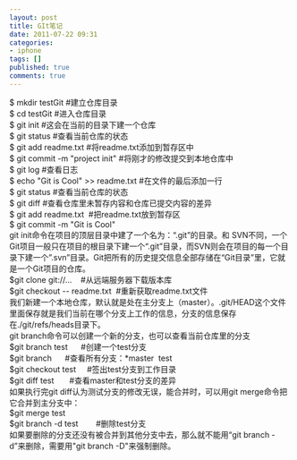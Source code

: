 ```yaml
---
layout: post
title: GIt笔记
date: 2011-07-22 09:31
categories:
- iphone
tags: []
published: true
comments: true
---
```

<p><div>$ mkdir testGit #建立仓库目录</div>
<div>$ cd testGit #进入仓库目录</div>
<div>$ git init #这会在当前的目录下建一个仓库</div>
<div>$ git status #查看当前仓库的状态</div>
<div>$ git add readme.txt #将readme.txt添加到暂存区中</div>
<div>$ git commit -m "project init" #将刚才的修改提交到本地仓库中</div>
<div>$ git log #查看日志</div>
<div>$ echo "Git is Cool" &gt;&gt; readme.txt #在文件的最后添加一行</div>
<div>$ git status #查看当前仓库的状态</div>
<div>$ git diff #查看仓库里未暂存内容和仓库已提交内容的差异</div>
<div>$ git add readme.txt  #把readme.txt放到暂存区</div>
<div>$ git commit -m "Git is Cool"</div>
<div>git init命令在项目的顶层目录中建了一个名为：“.git”的目录。和 SVN不同，一个Git项目一般只在项目的根目录下建一个“.git”目录，而SVN则会在项目的每一个目录下建一个”.svn”目录。Git把所有的历史提交信息全部存储在“Git目录”里，它就是一个Git项目的仓库。</div>
<div>$git clone git://...    #从远端服务器下载版本库</div>
<div>$git checkout -- readme.txt  #重新获取readme.txt文件</div>
<div>我们新建一个本地仓库，默认就是处在主分支上（master）。.git/HEAD这个文件里面保存就是我们当前在哪个分支上工作的信息，分支的信息保存在./git/refs/heads目录下。</div>
<div>git branch命令可以创建一个新的分支，也可以查看当前仓库里的分支</div>
<div>$git branch test      #创建一个test分支</div>
<div>$git branch      #查看所有分支：*master  test</div>
<div>$git checkout test     #签出test分支到工作目录</div>
<div>$git diff test       #查看master和test分支的差异</div>
<div>如果执行完git diff认为测试分支的修改无误，能合并时，可以用git merge命令把它合并到主分支中：</div>
<div>$git merge test</div>
<div>$git branch -d test        #删除test分支</div>
<div>如果要删除的分支还没有被合并到其他分支中去，那么就不能用“git branch -d”来删除，需要用"git branch -D"来强制删除。</div></p>
